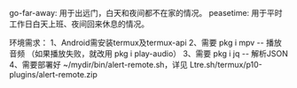 go-far-away: 用于出远门，白天和夜间都不在家的情况。
peasetime: 用于平时工作日白天上班、夜间回来休息的情况。

环境需求：
1、Android需安装termux及termux-api
2、需要 pkg i mpv -- 播放音频 （如果播放失败，就改用 pkg i play-audio）
3、需要 pkg i jq -- 解析JSON
4、需要部署好 ~/mydir/bin/alert-remote.sh，详见 Ltre.sh/termux/p10-plugins/alert-remote.zip

